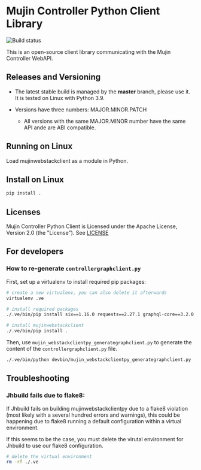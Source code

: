 # Mujin Controller Python Client Library

![Build status](https://github.com/mujin/mujinwebstackclientpy/actions/workflows/python.yml/badge.svg)

This is an open-source client library communicating with the Mujin Controller WebAPI.


## Releases and Versioning

- The latest stable build is managed by the **master** branch, please use it. It is tested on Linux with Python 3.9.

- Versions have three numbers: MAJOR.MINOR.PATCH
  
  - All versions with the same MAJOR.MINOR number have the same API ande are ABI compatible.


## Running on Linux

Load mujinwebstackclient as a module in Python.


## Install on Linux

```bash
pip install .
```

## Licenses

Mujin Controller Python Client is Licensed under the Apache License, Version 2.0 (the "License"). See [LICENSE](LICENSE)

## For developers

### How to re-generate `controllergraphclient.py`

First, set up a virtualenv to install required pip packages:

```bash
# create a new virtualenv, you can also delete it afterwards
virtualenv .ve

# install required packages
./.ve/bin/pip install six==1.16.0 requests==2.27.1 graphql-core==3.2.0 typing_extensions==4.2.0

# install mujinwebstackclient
./.ve/bin/pip install .
```

Then, use `mujin_webstackclientpy_generategraphclient.py` to generate the content of the `controllergraphclient.py` file.

```bash
./.ve/bin/python devbin/mujin_webstackclientpy_generategraphclient.py --url http://controller123 > python/mujinwebstackclient/controllergraphclient.py
```

## Troubleshooting

### Jhbuild fails due to flake8:
If Jhbuild fails on building mujinwebstackclientpy due to a flake8 violation (most likely with a several hundred errors and warnings), this could be happening due to flake8 running a default configuration within a virtual environment.

If this seems to be the case, you must delete the virutal environment for Jhbuild to use our flake8 configuration.
```bash
# delete the virtual environment
rm -rf ./.ve
```